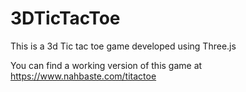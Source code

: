 # 3DTicTacToe
 
This is a 3d Tic tac toe game developed using Three.js

You can find a working version of this game at https://www.nahbaste.com/titactoe